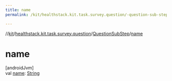 ```yaml
---
title: name
permalink: /kit/healthstack.kit.task.survey.question/-question-sub-step/name.html

---
```

//[kit](../../../index.html)/[healthstack.kit.task.survey.question](../index.html)/[QuestionSubStep](index.html)/[name](name.html)



# name



[androidJvm]\
val [name](name.html): [String](https://kotlinlang.org/api/latest/jvm/stdlib/kotlin/-string/index.html)




